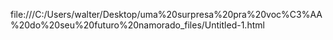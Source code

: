 file:///C:/Users/walter/Desktop/uma%20surpresa%20pra%20voc%C3%AA%20do%20seu%20futuro%20namorado_files/Untitled-1.html

